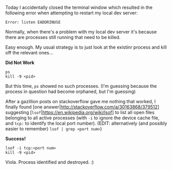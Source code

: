 Today I accidentally closed the terminal window 
which resulted in the following error when attempting to restart my local dev server:

`Error: listen EADDRINUSE`

Normally, when there's a problem with my local dev server it's because there are processes still running that need to be killed.

Easy enough.  My usual strategy is to just look at the existinr process and kill off the relevant ones...

**Did Not Work**

```
ps
kill -9 <pid>
```

But this time, `ps` showed no such processes.  (I'm guessing because the process in question had become orphaned, but I'm guessing)

After a gazillion posts on stackoverflow gave me nothing that worked, I finally found 
[one answer|http://stackoverflow.com/a/30163868/379512] suggesting [`lsof`|https://en.wikipedia.org/wiki/lsof] 
to list all open files belonging to all active processes (with `-i` to ignore the device cache file, and `tcp:` to identify the local port number).  (EDIT: alternatively (and possibly easier to remember) `lsof | grep <port num>`)


**Success!**

```
lsof -i tcp:<port num>
kill -9 <pid>
```

Viola.  Process identified and destroyed.  :)
